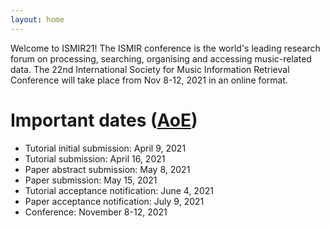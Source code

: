 ```yaml
---
layout: home
---
```



Welcome to ISMIR21! The ISMIR conference is the world's leading research forum on processing, searching, organising and accessing music-related data. The 22nd International Society for Music Information Retrieval Conference will take place from Nov 8-12, 2021 in an online format.


# Important dates ([AoE](https://en.wikipedia.org/wiki/Anywhere_on_Earth))
- Tutorial initial submission: April 9, 2021
- Tutorial submission: April 16, 2021
- Paper abstract submission: May 8, 2021
- Paper submission: May 15, 2021
- Tutorial acceptance notification: June 4, 2021
- Paper acceptance notification: July 9, 2021
- Conference: November 8-12, 2021
